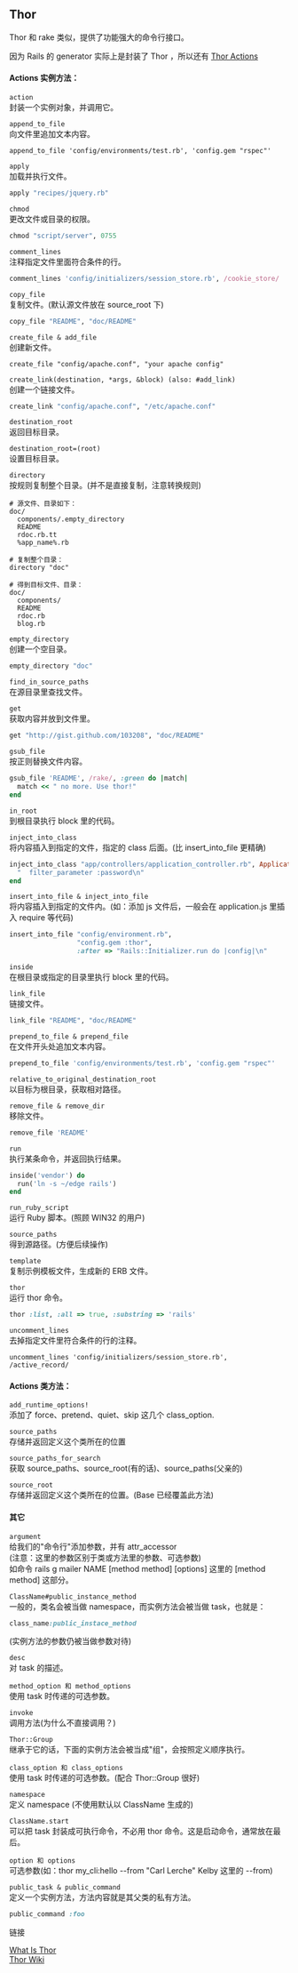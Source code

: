 ## Thor

Thor 和 rake 类似，提供了功能强大的命令行接口。

因为 Rails 的 generator 实际上是封装了 Thor ，所以还有 [Thor Actions](http://rdoc.info/github/erikhuda/thor/master/Thor/Actions.html)

#### Actions 实例方法：

`action`<br>
封装一个实例对象，并调用它。

`append_to_file`<br>
向文件里追加文本内容。

```
append_to_file 'config/environments/test.rb', 'config.gem "rspec"'
```

`apply`<br>
加载并执行文件。

```ruby
apply "recipes/jquery.rb"
```

`chmod`<br>
更改文件或目录的权限。

```ruby
chmod "script/server", 0755
```

`comment_lines`<br>
注释指定文件里面符合条件的行。

```ruby
comment_lines 'config/initializers/session_store.rb', /cookie_store/
```

`copy_file`<br>
复制文件。(默认源文件放在 source_root 下)

```ruby
copy_file "README", "doc/README"
```

`create_file & add_file`<br>
创建新文件。

```
create_file "config/apache.conf", "your apache config"
```

`create_link(destination, *args, &block) (also: #add_link)`<br>
创建一个链接文件。

```ruby
create_link "config/apache.conf", "/etc/apache.conf"
```

`destination_root`<br>
返回目标目录。

`destination_root=(root)`<br>
设置目标目录。

`directory`<br>
按规则复制整个目录。(并不是直接复制，注意转换规则)

```
# 源文件、目录如下：
doc/
  components/.empty_directory
  README
  rdoc.rb.tt
  %app_name%.rb

# 复制整个目录：
directory "doc"

# 得到目标文件、目录：
doc/
  components/
  README
  rdoc.rb
  blog.rb
```

`empty_directory`<br>
创建一个空目录。

```ruby
empty_directory "doc"
```

`find_in_source_paths`<br>
在源目录里查找文件。

`get`<br>
获取内容并放到文件里。

```ruby
get "http://gist.github.com/103208", "doc/README"
```

`gsub_file`<br>
按正则替换文件内容。

```ruby
gsub_file 'README', /rake/, :green do |match|
  match << " no more. Use thor!"
end
```

`in_root`<br>
到根目录执行 block 里的代码。

`inject_into_class`<br>
将内容插入到指定的文件，指定的 class 后面。(比 insert_into_file 更精确)

```ruby
inject_into_class "app/controllers/application_controller.rb", ApplicationController do
  "  filter_parameter :password\n"
end
```

`insert_into_file & inject_into_file`<br>
将内容插入到指定的文件内。(如：添加 js 文件后，一般会在 application.js 里插入 require 等代码)

```ruby
insert_into_file "config/environment.rb",
                 "config.gem :thor",
                 :after => "Rails::Initializer.run do |config|\n"
```

`inside`<br>
在根目录或指定的目录里执行 block 里的代码。

`link_file`<br>
链接文件。

```ruby
link_file "README", "doc/README"
```

`prepend_to_file & prepend_file`<br>
在文件开头处追加文本内容。

```ruby
prepend_to_file 'config/environments/test.rb', 'config.gem "rspec"'
```

`relative_to_original_destination_root`<br>
以目标为根目录，获取相对路径。

`remove_file & remove_dir`<br>
移除文件。

```ruby
remove_file 'README'
```

`run`<br>
执行某条命令，并返回执行结果。

```ruby
inside('vendor') do
  run('ln -s ~/edge rails')
end
```

`run_ruby_script`<br>
运行 Ruby 脚本。(照顾 WIN32 的用户)

`source_paths`<br>
得到源路径。(方便后续操作)

`template`<br>
复制示例模板文件，生成新的 ERB 文件。

`thor`<br>
运行 thor 命令。

```ruby
thor :list, :all => true, :substring => 'rails'
```

`uncomment_lines`<br>
去掉指定文件里符合条件的行的注释。

```
uncomment_lines 'config/initializers/session_store.rb', /active_record/
```

#### Actions 类方法：

`add_runtime_options!`<br>
添加了 force、pretend、quiet、skip 这几个 class_option.

`source_paths`<br>
存储并返回定义这个类所在的位置

`source_paths_for_search`<br>
获取 source_paths、source_root(有的话)、source_paths(父亲的)

`source_root`<br>
存储并返回定义这个类所在的位置。(Base 已经覆盖此方法)

#### 其它

`argument`<br>
给我们的"命令行"添加参数，并有 attr_accessor<br>
(注意：这里的参数区别于类或方法里的参数、可选参数)<br>
如命令 rails g mailer NAME [method method] [options] 这里的 [method method] 这部分。

`ClassName#public_instance_method`<br>
一般的，类名会被当做 namespace，而实例方法会被当做 task，也就是：

```ruby
class_name:public_instace_method
```

(实例方法的参数仍被当做参数对待)

`desc`<br>
对 task 的描述。

`method_option 和 method_options`<br>
使用 task 时传递的可选参数。

`invoke`<br>
调用方法(为什么不直接调用？)

`Thor::Group`<br>
继承于它的话，下面的实例方法会被当成"组"，会按照定义顺序执行。

`class_option 和 class_options`<br>
使用 task 时传递的可选参数。(配合 Thor::Group 很好)

`namespace`<br>
定义 namespace (不使用默认以 ClassName 生成的)

`ClassName.start`<br>
可以把 task 封装成可执行命令，不必用 thor 命令。这是启动命令，通常放在最后。

`option 和 options`<br>
可选参数(如：thor my_cli:hello --from "Carl Lerche" Kelby 这里的 --from)

`public_task & public_command`<br>
定义一个实例方法，方法内容就是其父类的私有方法。

```ruby
public_command :foo
```

链接

[What Is Thor](http://whatisthor.com/)<br>
[Thor Wiki](https://github.com/erikhuda/thor/wiki)
